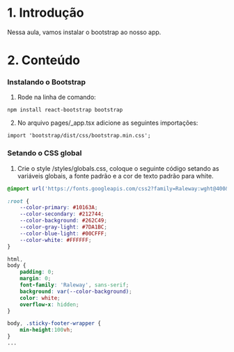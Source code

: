 # 1. Introdução

Nessa aula, vamos instalar o bootstrap ao nosso app.

# 2. Conteúdo

### Instalando o Bootstrap

1. Rode na linha de comando:
```
npm install react-bootstrap bootstrap
```

2. No arquivo pages/_app.tsx adicione as seguintes importações:

```
import 'bootstrap/dist/css/bootstrap.min.css';
```
### Setando o CSS global

1. Crie o style /styles/globals.css, coloque o seguinte código setando as variáveis globais, a fonte padrão e a cor de texto padrão para white.

```css
@import url('https://fonts.googleapis.com/css2?family=Raleway:wght@400&display=swap');

:root {
    --color-primary: #10163A;
    --color-secondary: #212744;
    --color-background: #262C49;
    --color-gray-light: #7DA1BC;
    --color-blue-light: #00CFFF;
    --color-white: #FFFFFF;
}

html,
body {
    padding: 0;
    margin: 0;
    font-family: 'Raleway', sans-serif;
    background: var(--color-background);
    color: white;
    overflow-x: hidden;
}

body, .sticky-footer-wrapper {
    min-height:100vh;
}
...
```